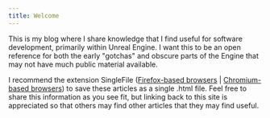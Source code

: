 ```yaml
---
title: Welcome
---
```

This is my blog where I share knowledge that I find useful for software development, primarily within Unreal Engine. I want this to be an open reference for both the early "gotchas" and obscure parts of the Engine that may not have much public material available.

I recommend the extension SingleFile ([Firefox-based browsers](https://addons.mozilla.org/en-US/firefox/addon/single-file/?utm_source=addons.mozilla.org&utm_medium=referral&utm_content=search) | [Chromium-based browsers](https://chromewebstore.google.com/detail/singlefile/mpiodijhokgodhhofbcjdecpffjipkle)) to save these articles as a single .html file. Feel free to share this information as you see fit, but linking back to this site is appreciated so that others may find other articles that they may find useful.
